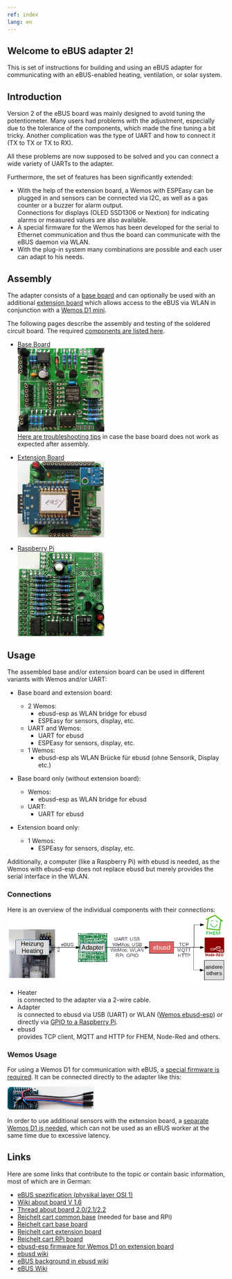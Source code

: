 ```yaml
---
ref: index
lang: en
---
```

## Welcome to eBUS adapter 2!

This is set of instructions for building and using an eBUS adapter for communicating with an eBUS-enabled heating, ventilation, or solar system.


## Introduction

Version 2 of the eBUS board was mainly designed to avoid tuning the potentiometer.
Many users had problems with the adjustment, especially due to the tolerance of the components, which made the fine tuning a bit tricky.
Another complication was the type of UART and how to connect it (TX to TX or TX to RX).

All these problems are now supposed to be solved and you can connect a wide variety of UARTs to the adapter.

Furthermore, the set of features has been significantly extended:

* With the help of the extension board, a Wemos with ESPEasy can be plugged in and sensors can be connected via I2C, as well as a gas counter or a buzzer for alarm output.  
  Connections for displays (OLED SSD1306 or Nextion) for indicating alarms or measured values are also available.
* A special firmware for the Wemos has been developed for the serial to Ethernet communication and thus the board can communicate with the eBUS daemon via WLAN.
* With the plug-in system many combinations are possible and each user can adapt to his needs.


## Assembly

The adapter consists of a [base board](base.en) and can optionally be used with an additional [extension board](extension.en) which allows access to the eBUS via WLAN in conjunction with a [Wemos D1 mini](https://wiki.wemos.cc/products:d1:d1_mini).

The following pages describe the assembly and testing of the soldered circuit board.
The required [components are listed here](partlist.en).

* [Base Board](base.en)  
  [<img src="img/base-final-v21.jpg" width="200" alt="base" title="base board">](base.en)  
  [Here are troubleshooting tips](diagnostics.en) in case the base board does not work as expected after assembly.

* [Extension Board](extension.en)  
  [<img src="img/exten-final-v21.jpg" width="200" alt="extension" title="extension board">](extension.en)

* [Raspberry Pi](raspberrypi.en)  
  [<img src="img/rpi-final-v22.jpg" width="200" alt="rpi" title="Raspberry Pi Board">](raspberrypi.en)


## Usage

The assembled base and/or extension board can be used in different variants with Wemos and/or UART:

* Base board and extension board:  
  * 2 Wemos:  
    * ebusd-esp as WLAN bridge for ebusd
    * ESPEasy for sensors, display, etc.
  * UART and Wemos:  
    * UART for ebusd
    * ESPEasy for sensors, display, etc.
  * 1 Wemos:  
    * ebusd-esp als WLAN Brücke für ebusd (ohne Sensorik, Display etc.)

* Base board only (without extension board):  
  * Wemos:  
    * ebusd-esp as WLAN bridge for ebusd
  * UART:  
    * UART for ebusd

* Extension board only:
  * 1 Wemos:  
    * ESPEasy for sensors, display, etc.

Additionally, a computer (like a Raspberry Pi) with ebusd is needed, as the Wemos with ebusd-esp does not replace ebusd but merely provides the serial interface in the WLAN.


### Connections

Here is an overview of the individual components with their connections:
[<img src="img/schema.png" width="600" alt="schema" title="Connection schema">](img/schema.png)

* Heater  
  is connected to the adapter via a 2-wire cable.
* Adapter  
  is connected to ebusd via USB (UART) or WLAN ([Wemos ebusd-esp](wemosebus)) or directly via [GPIO to a Raspberry Pi](raspberrypi.en).
* ebusd  
  provides TCP client, MQTT and HTTP for FHEM, Node-Red and others.


### Wemos Usage

For using a Wemos D1 for communication with eBUS, a [special firmware is required](wemosebus). It can be connected directly to the adapter like this:

[<img src="img/wemos-wiring-v21.jpg" width="200" alt="Wemos D1 wiring" title="Wemos D1 wiring v2.1">](img/wemos-wiring-v21.jpg)

In order to use additional sensors with the extension board, a [separate Wemos D1 is needed](wemossensors),
which can not be used as an eBUS worker at the same time due to excessive latency.


## Links

Here are some links that contribute to the topic or contain basic information, most of which are in German:

* [eBUS spezification (physikal layer OSI 1)](../Spec_Prot_12_V1_3_1.pdf)
* [Wiki about board V 1.6](https://wiki.fhem.de/wiki/eBUS)
* [Thread about board 2.0/2.1/2.2](https://forum.fhem.de/index.php/topic,75878.0.html)
* [Reichelt cart common base](https://www.reichelt.de/my/1518848) (needed for base and RPi)
* [Reichelt cart base board](https://www.reichelt.de/my/1518853)
* [Reichelt cart extension board](https://www.reichelt.de/my/1518854)
* [Reichelt cart RPi board](https://www.reichelt.de/my/1518862)
* [ebusd-esp firmware for Wemos D1 on extension board](https://github.com/john30/ebusd-esp)
* [ebusd wiki](https://github.com/john30/ebusd/wiki)
* [eBUS background in ebusd wiki](https://github.com/john30/ebusd/wiki/eBUS-background)
* [eBUS Wiki](http://ebus-wiki.org)

